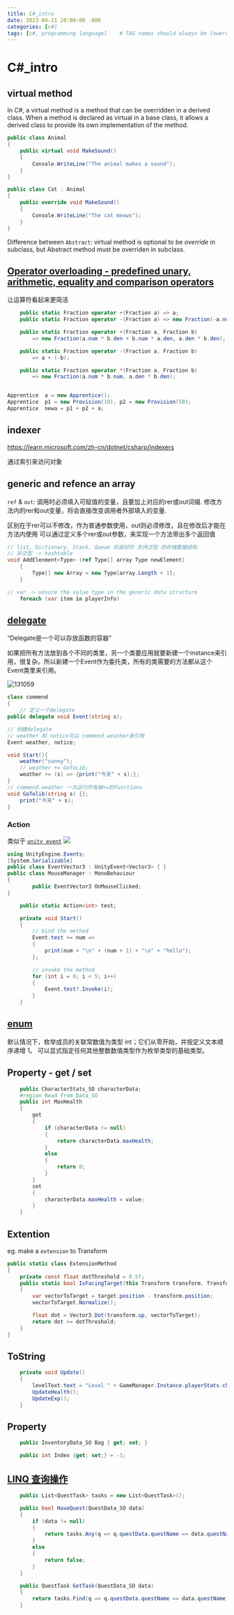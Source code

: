 ```yaml
---
title: C#_intro
date: 2023-04-21 20:00:00 -800
categories: [c#]
tags: [c#, programming language]    # TAG names should always be lowercase
---
```


# C#_intro

## virtual method
In C#, a virtual method is a method that can be overridden in a derived class. When a method is declared as virtual in a base class, it allows a derived class to provide its own implementation of the method.

```c#
public class Animal
{
    public virtual void MakeSound()
    {
        Console.WriteLine("The animal makes a sound");
    }
}
```
```c#
public class Cat : Animal
{
    public override void MakeSound()
    {
        Console.WriteLine("The cat meows");
    }
}
```
Difference between `Abstract`: virtual method is optional to be *override* in subclass, but Abstract method must be overriden in subclass.

## [Operator overloading - predefined unary, arithmetic, equality and comparison operators](https://learn.microsoft.com/en-us/dotnet/csharp/language-reference/operators/operator-overloading)
让运算符看起来更简洁
```c#
    public static Fraction operator +(Fraction a) => a;
    public static Fraction operator -(Fraction a) => new Fraction(-a.num, a.den);

    public static Fraction operator +(Fraction a, Fraction b)
        => new Fraction(a.num * b.den + b.num * a.den, a.den * b.den);

    public static Fraction operator -(Fraction a, Fraction b)
        => a + (-b);

    public static Fraction operator *(Fraction a, Fraction b)
        => new Fraction(a.num * b.num, a.den * b.den);


Apprentice  a = new Apprentice();
Apprentice  p1 = new Provision(10), p2 = new Provision(50);
Apprentice  newa = p1 + p2 + a;
```
## indexer
https://learn.microsoft.com/zh-cn/dotnet/csharp/indexers

通过索引来访问对象

## generic and refence an array
`ref` & `out`: 调用时必须填入可赋值的变量，且要加上对应的rer或out词缀. 修改方法内的rer和out变量，将会直接改变调用者外部填入的变量. 

区别在于rer可以不修改，作为普通参数使用，out则必须修改，且在修改后才能在方法内使用
可以通过定义多个rer或out参数，来实现一个方法带出多个返回值 
```c#
// list, Dictionary, Stack, Queue 封装好的 支持泛型 的存储数据结构
// 非泛型 -> hashtable
void AddElenment<Type> (ref Type[] array Type newElement)
    {
        Type[] new Array = new Type[array.Length + 1];
    }

// var -> unsure the value type in the generic data structure
    foreach (var item in playerInfo)
```

## [delegate](https://learn.microsoft.com/en-us/dotnet/csharp/programming-guide/delegates/)
“Delegate是一个可以存放函数的容器”

如果把所有方法放到各个不同的类里，另一个类要应用就要新建一个instance来引用，很复杂。所以新建一个Event作为委托类，所有的类需要的方法都从这个Event类里来引用。

![131059](/assets/pic/131059.png)
```c#
class commend
{
    // 定义一个delegate
public delegate void Event(string s);

// 创建delegate
// weather 和 notice可以 commend.weather来引用
Event weather, notice;

void Start(){
    weather("sunny");
    // weather += GoToLib;
    weather += (s) => {print("今天" + s);};
}
// commend.weather 一次运行所有被+=的functions
void GoTolib(string s) {};
    print("今天" + s);
}
```
### Action
类似于 [`unity event`](https://blog.csdn.net/qq_28849871/article/details/78366236)
![](/assets/pic/133919.png)


```c#
using UnityEngine.Events;
[System.Serializable]
public class EventVector3 : UnityEvent<Vector3> { }
public class MouseManager : MonoBehaviour
{
        public EventVector3 OnMouseClicked;
}
```

```c#
    public static Action<int> test;

    private void Start()
    {
        // bind the method
        Event.test += num =>
        {
            print(num + "\n" + (num + 1) + "\n" + "hello");
        };

        // invoke the method
        for (int i = 0; i < 5; i++)
        {
            Event.test?.Invoke(i);
        }
    }
```

## [enum](https://learn.microsoft.com/zh-cn/dotnet/csharp/language-reference/builtin-types/enum)

默认情况下，枚举成员的关联常数值为类型 int；它们从零开始，并按定义文本顺序递增 1。 可以显式指定任何其他整数数值类型作为枚举类型的基础类型。

## Property - get / set
```c#
    public CharacterStats_SO characterData;
    #region Read from Data_SO
    public int MaxHealth
    {
        get
        {
            if (characterData != null)
            {
                return characterData.maxHealth;
            }
            else
            {
                return 0;
            }
        }
        set
        {
            characterData.maxHealth = value;
        }
    }
```

## Extention
eg. make a `extension` to Transform
```c#
public static class ExtensionMethod
{
    private const float dotThreshold = 0.5f;
    public static bool IsFacingTarget(this Transform transform, Transform target)
    {
        var vectorToTarget = target.position - transform.position;
        vectorToTarget.Normalize();

        float dot = Vector3.Dot(transform.up, vectorToTarget);
        return dot >= dotThreshold;
    }
}
```

## ToString

```c#
    private void Update()
    {
        levelText.text = "Level " + GameManager.Instance.playerStats.characterData.currentLevel.ToString("00");
        UpdateHealth();
        UpdateExp();
    }
```
## Property

```c#
    public InventoryData_SO Bag { get; set; }

    public int Index {get; set;} = -1;
```

## [LINQ 查询操作](https://learn.microsoft.com/zh-cn/dotnet/csharp/programming-guide/concepts/linq/basic-linq-query-operations)
```c#
    public List<QuestTask> tasks = new List<QuestTask>();

    public bool HaveQuest(QuestData_SO data)
    {
        if (data != null)
        {
            return tasks.Any(q => q.questData.questName == data.questName);
        }
        else
        {
            return false;
        }
    }

    public QuestTask GetTask(QuestData_SO data)
    {
        return tasks.Find(q => q.questData.questName == data.questName);
    }
```

